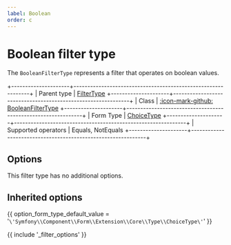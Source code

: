 ```yaml
---
label: Boolean
order: c
---
```


# Boolean filter type

The `BooleanFilterType` represents a filter that operates on boolean values.

+---------------------+--------------------------------------------------------------+
| Parent type         | [FilterType](../filter)
+---------------------+--------------------------------------------------------------+
| Class               | [:icon-mark-github: BooleanFilterType](https://github.com/Kreyu/data-table-bundle/blob/main/src/Filter/Type/BooleanFilterType.php)
+---------------------+--------------------------------------------------------------+
| Form Type           | [ChoiceType](https://symfony.com/doc/current/reference/forms/types/choice.html)
+---------------------+--------------------------------------------------------------+
| Supported operators | Equals, NotEquals
+---------------------+--------------------------------------------------------------+

## Options

This filter type has no additional options.

## Inherited options

{{ option_form_type_default_value = '`\'Symfony\\Component\\Form\\Extension\\Core\\Type\\ChoiceType\'`' }}

{{ include '_filter_options' }}
